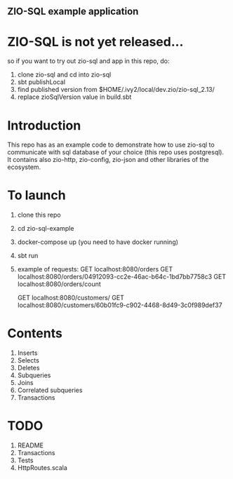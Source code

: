 ## ZIO-SQL example application

# ZIO-SQL is not yet released...
so if you want to try out zio-sql and app in this repo, do:
1. clone zio-sql and cd into zio-sql
2. sbt publishLocal
3. find published version from $HOME/.ivy2/local/dev.zio/zio-sql_2.13/
4. replace zioSqlVersion value in build.sbt

# Introduction
This repo has as an example code to demonstrate how to use zio-sql to communicate with sql database of your choice (this repo uses postgresql). It contains also zio-http, zio-config, zio-json and other libraries of the ecosystem.

# To launch
1. clone this repo
2. cd zio-sql-example
3. docker-compose up (you need to have docker running)
4. sbt run
5. example of requests:
    GET localhost:8080/orders
    GET localhost:8080/orders/04912093-cc2e-46ac-b64c-1bd7bb7758c3
    GET localhost:8080/orders/count
    
    GET localhost:8080/customers/
    GET localhost:8080/customers/60b01fc9-c902-4468-8d49-3c0f989def37

# Contents
1. Inserts
2. Selects
3. Deletes
4. Subqueries
5. Joins
6. Correlated subqueries
7. Transactions

# TODO
1. README
2. Transactions
3. Tests
4. HttpRoutes.scala